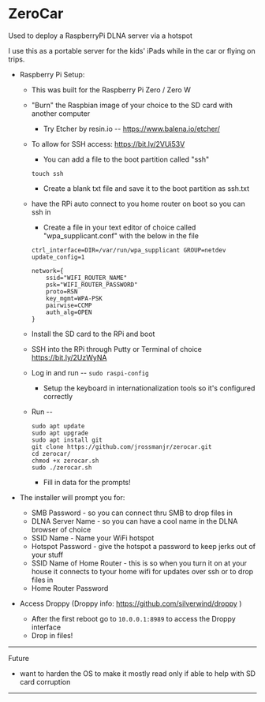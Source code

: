 # ZeroCar
Used to deploy a RaspberryPi DLNA server via a hotspot

I use this as a portable server for the kids' iPads while in the car or flying on trips. 
    
- Raspberry Pi Setup:
    - This was built for the Raspberry Pi Zero / Zero W 
            
    - "Burn" the Raspbian image of your choice to the SD card with another computer
        - Try Etcher by resin.io -- https://www.balena.io/etcher/
    
    - To allow for SSH access: https://bit.ly/2VUi53V
        - You can add a file to the boot partition called "ssh"
       ```
       touch ssh
       ```
        - Create a blank txt file and save it to the boot partition as ssh.txt

    - have the RPi auto connect to you home router on boot so you can ssh in
        - Create a file in your text editor of choice called "wpa_supplicant.conf" with the below in the file
        ```
        ctrl_interface=DIR=/var/run/wpa_supplicant GROUP=netdev
        update_config=1

        network={
            ssid="WIFI_ROUTER_NAME"
            psk="WIFI_ROUTER_PASSWORD"
            proto=RSN
            key_mgmt=WPA-PSK
            pairwise=CCMP
            auth_alg=OPEN
        }
        ```
    
    - Install the SD card to the RPi and boot
    
    - SSH into the RPi through Putty or Terminal of choice https://bit.ly/2UzWyNA

    - Log in and run -- `sudo raspi-config`
        - Setup the keyboard in internationalization tools so it's configured correctly
    
    - Run -- 
        ```
        sudo apt update
        sudo apt upgrade
        sudo apt install git
        git clone https://github.com/jrossmanjr/zerocar.git
        cd zerocar/
        chmod +x zerocar.sh
        sudo ./zerocar.sh
        ```
        - Fill in data for the prompts!
      
- The installer will prompt you for:
    - SMB Password - so you can connect thru SMB to drop files in 
    - DLNA Server Name - so you can have a cool name in the DLNA browser of choice
    - SSID Name - Name your WiFi hotspot
    - Hotspot Password - give the hotspot a password to keep jerks out of your stuff
    - SSID Name of Home Router - this is so when you turn it on at your house it connects to tyour home wifi for updates over ssh or to drop files in 
    - Home Router Password

- Access Droppy (Droppy info: https://github.com/silverwind/droppy )
    - After the first reboot go to ``` 10.0.0.1:8989 ``` to access the Droppy interface
    - Drop in files!
    
-------------------------------------------------------------------------------------------------------------------------
Future
- want to harden the OS to make it mostly read only if able to help with SD card corruption



-------------------------------------------------------------------------------------------------------------------------


